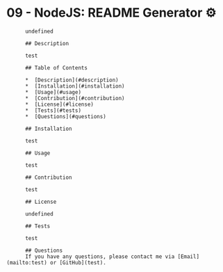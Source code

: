 # 09 - NodeJS: README Generator ⚙️

          undefined

          ## Description

          test

          ## Table of Contents

          *  [Description](#description)
          *  [Installation](#installation)
          *  [Usage](#usage)
          *  [Contribution](#contribution)
          *  [License](#license)
          *  [Tests](#tests)
          *  [Questions](#questions)

          ## Installation

          test

          ## Usage

          test

          ## Contribution

          test

          ## License

          undefined

          ## Tests

          test

          ## Questions
          If you have any questions, please contact me via [Email](mailto:test) or [GitHub](test).

          